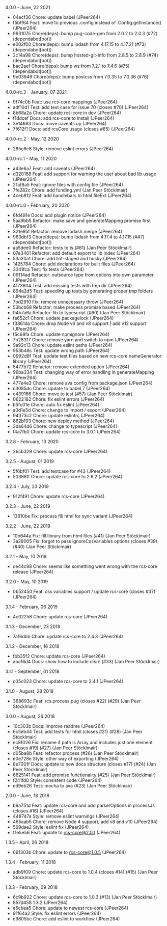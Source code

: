 4.0.0 - June, 22 2021

* 04ecf36 Chore: update babel (JPeer264)
* f5bff64 Feat: move to previous .config instead of .Config.getInstance() (JPeer264)
* 9931075 Chore(deps): bump pug-code-gen from 2.0.2 to 2.0.3 (#72) (dependabot[bot])
* e002f00 Chore(deps): bump lodash from 4.17.15 to 4.17.21 (#73) (dependabot[bot])
* 2c14a98 Chore(deps): bump hosted-git-info from 2.8.5 to 2.8.9 (#74) (dependabot[bot])
* bac2aef Chore(deps): bump ws from 7.2.1 to 7.4.6 (#75) (dependabot[bot])
* 9e03949 Chore(deps): bump postcss from 7.0.35 to 7.0.36 (#76) (dependabot[bot])

4.0.0-rc.3 - January, 07 2021

* 9f74c0b Feat: use rcs-core mappings (JPeer264)
* adf10d1 Test: add test case for issue 70 (closes #70) (JPeer264)
* 8b68a2a Chore: update rcs-core in dev (JPeer264)
* f1ddcef Docs: add rcs-core to install (JPeer264)
* 3e14683 Docs: move caveats up (JPeer264)
* 7f612f1 Docs: add rcsCore usage (closes #65) (JPeer264)

4.0.0-rc.2 - May, 12 2020

* 265c6c8 Style: remove eslint errors (JPeer264)

4.0.0-rc.1 - May, 11 2020

* a43e6a7 Feat: add caveats (JPeer264)
* d320168 Feat: add support for warning the user about bad lib usage (JPeer264)
* 21af8a5 Feat: ignore files with config file (JPeer264)
* 7fe282c Chore: add funding.yml (Jan Peer Stöcklmair)
* 4ceb812 Feat: add handlebars to html fileExt (JPeer264)

4.0.0-rc.0 - February, 20 2020

* 6fd491e Docs: add plugin notice (JPeer264)
* 5aa9bb5 Refactor: make save and generateMapping promise first (JPeer264)
* 321e95f Refactor: remove lodash.merge (JPeer264)
* 963dbf3 Chore(deps): bump lodash from 4.17.4 to 4.17.15 (#47) (dependabot[bot])
* aa5dee0 Refactor: tests to ts (#61) (Jan Peer Stöcklmair)
* 07e3461 Refactor: add default export to lib index (JPeer264)
* 53a20a1 Chore: add lint-staged and husky (JPeer264)
* 1425784 Chore: add declarations for built files (JPeer264)
* 3341fca Test: fix tests (JPeer264)
* 09114ad Refactor: outsource type from options into own parameter (JPeer264)
* 4173604 Test: add missing tests with tmp dir (JPeer264)
* 894a2d5 Test: speeding up tests by generating proper tmp folders (JPeer264)
* 7bd2910 Fix: remove unnecessary throw (JPeer264)
* 53bcb68 Refactor: make process promise based (JPeer264)
* 04b7a6a Refactor: lib to typescript (#60) (Jan Peer Stöcklmair)
* fa652c1 Chore: update packagelock (JPeer264)
* f3861da Chore: drop Node v6 and v8 support | add v12 support (JPeer264)
* f5c68fa Chore: update npmignore (JPeer264)
* 7b28317 Chore: remove yarn and switch to npm (JPeer264)
* 9a92c13 Chore: update eslint paths (JPeer264)
* 953b48c Test: update wrong path (JPeer264)
* 0992d8f Test: update test files based on new rcs-core nameGenerator library (JPeer264)
* 5477b72 Refactor: remove extended option (JPeer264)
* 96ba334 Test: changing way of error handling in generateMapping (JPeer264)
* 477e4e3 Chore: remove ava config from package.json (JPeer264)
* c3085dc Chore: update to babel 7 (JPeer264)
* c439166 Chore: move to jest (#57) (Jan Peer Stöcklmair)
* 0622182 Chore: fix eslint errors (JPeer264)
* b5fc01e Chore: auto fix eslint (JPeer264)
* a0d1e5d Chore: change to import / export (JPeer264)
* 94373c2 Chore: update eslintrc (JPeer264)
* 862b193 Chore: new deploy method (JPeer264)
* 3da64d6 Chore: change to typescript (JPeer264)
* f4a7fb0 Chore: update rcs-core to 3.0.1 (JPeer264)

3.2.8 - February, 13 2020

* 36cb329 Chore: update rcs-core (JPeer264)

3.2.5 - August, 01 2019

* 5f6bf01 Test: add testcase for #43 (JPeer264)
* 50388ff Chore: update rcs-core to 2.6.2 (JPeer264)

3.2.4 - July, 23 2019

* 912f491 Chore: update rcs-core (JPeer264)

3.2.3 - June, 22 2019

* 13610be Fix: process fill html for sync variant (JPeer264)

3.2.2 - June, 22 2019

* 10b644a Fix: fill library from html files (#41) (Jan Peer Stöcklmair)
* 3a28005 Fix: forgot to pass ignoreCssVariables options (closes #39) (#40) (Jan Peer Stöcklmair)

3.2.1 - May, 10 2019

* ce44c98 Chore: seems like something went wrong with the rcs-core release (JPeer264)

3.2.0 - May, 10 2019

* 0b52450 Feat: css variables support / update rcs-core (closes #37) (JPeer264)

3.1.4 - February, 06 2019

* 4c02258 Chore: update rcs-core (JPeer264)

3.1.3 - December, 23 2018

* 7a16dbb Chore: update rcs-core to 2.4.3 (JPeer264)

3.1.2 - December, 16 2018

* fbb35f2 Chore: update rcs-core (JPeer264)
* abaf6d4 Docs: show how to include rcsrc (#33) (Jan Peer Stöcklmair)

3.1.1 - September, 01 2018

* c05c023 Chore: update rcs-core to 2.4.1 (JPeer264)

3.1.0 - August, 28 2018

* 368693c Feat: rcs.process.pug (closes #22) (#29) (Jan Peer Stöcklmair)

3.0.0 - August, 26 2018

* 10c303b Docs: improve readme (JPeer264)
* 6c5eb44 Test: add tests for html (closes #21) (#28) (Jan Peer Stöcklmair)
* ec8f026 Fix: rename if path is Array and includes just one element (closes #19) (#27) (Jan Peer Stöcklmair)
* d05ba8b Feat: refactor process (#26) (Jan Peer Stöcklmair)
* e0e728e Style: other way of exporting (JPeer264)
* 8e7001f Docs: update to new docs structure (closes #17) (#24) (Jan Peer Stöcklmair)
* 6625141 Feat: add promise functionality (#25) (Jan Peer Stöcklmair)
* f241fd0 Style: consistent code (JPeer264)
* ed9eb26 Test: mocha to ava (#23) (Jan Peer Stöcklmair)

2.0.0 - June, 18 2018

* b9a751d Feat: update rcs-core and add parserOptions in processJs (closes #16) (JPeer264)
* 448747a Style: remove eslint warnings (JPeer264)
* 465aab5 Chore: remove Node 4 support, add v8 and v10 (JPeer264)
* 569dae2 Style: eslint fix (JPeer264)
* f1e5e56 Feat: update to rcs-core@2.0.1 (JPeer264)

1.3.5 - April, 26 2018

* 691303b Chore: update to rcs-core@1.0.5 (JPeer264)

1.3.4 - February, 11 2018

* adb9f09 Chore: update rcs-core to 1.0.4 (closes #14) (#15) (Jan Peer Stöcklmair)

1.3.3 - February, 09 2018

* 6c9b922 Chore: update rcs-core to 1.0.3 (#13) (Jan Peer Stöcklmair)
* 857d458 1.3.2 (JPeer264)
* e5cbea5 Chore: update to newest rcs-core (JPeer264)
* 91f64a2 Style: fix eslint errors (JPeer264)
* e9805bc Chore: add eslint to workflow (JPeer264)

